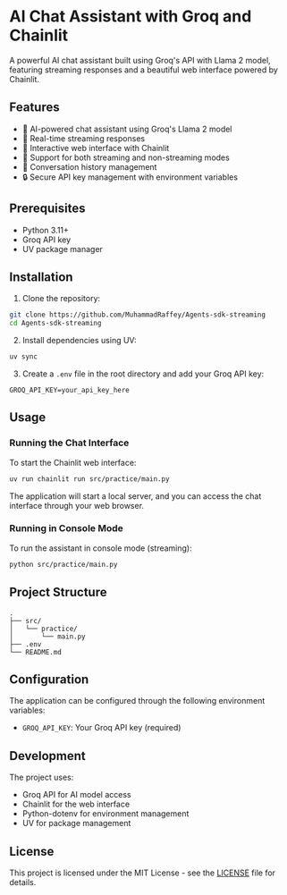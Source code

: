 # AI Chat Assistant with Groq and Chainlit

A powerful AI chat assistant built using Groq's API with Llama 2 model, featuring streaming responses and a beautiful web interface powered by Chainlit.

## Features

- 🤖 AI-powered chat assistant using Groq's Llama 2 model
- 🌊 Real-time streaming responses
- 💬 Interactive web interface with Chainlit
- 🔄 Support for both streaming and non-streaming modes
- 📝 Conversation history management
- 🔒 Secure API key management with environment variables

## Prerequisites

- Python 3.11+
- Groq API key
- UV package manager

## Installation

1. Clone the repository:

```bash
git clone https://github.com/MuhammadRaffey/Agents-sdk-streaming
cd Agents-sdk-streaming
```

2. Install dependencies using UV:

```bash
uv sync
```

3. Create a `.env` file in the root directory and add your Groq API key:

```
GROQ_API_KEY=your_api_key_here
```

## Usage

### Running the Chat Interface

To start the Chainlit web interface:

```bash
uv run chainlit run src/practice/main.py
```

The application will start a local server, and you can access the chat interface through your web browser.

### Running in Console Mode

To run the assistant in console mode (streaming):

```bash
python src/practice/main.py
```

## Project Structure

```
.
├── src/
│   └── practice/
│       └── main.py
├── .env
└── README.md
```

## Configuration

The application can be configured through the following environment variables:

- `GROQ_API_KEY`: Your Groq API key (required)

## Development

The project uses:

- Groq API for AI model access
- Chainlit for the web interface
- Python-dotenv for environment management
- UV for package management

## License

This project is licensed under the MIT License - see the [LICENSE](LICENSE) file for details.



